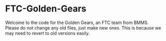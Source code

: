# FTC-Golden-Gears
Welcome to the code for the Golden Gears, an FTC team from BMMS.  Please do not change any old files, just make new ones.  This is because we may need to revert to old versions easily.
